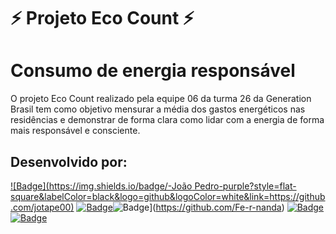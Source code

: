 # ⚡ Projeto Eco Count ⚡
# Consumo de energia responsável
 O projeto Eco Count realizado pela equipe 06 da turma 26 da Generation Brasil tem como objetivo mensurar a média dos gastos energéticos nas residências e demonstrar de forma clara como lidar com a energia de forma mais responsável e consciente.
 
 ## Desenvolvido por:
[![Badge](https://img.shields.io/badge/-João Pedro-purple?style=flat-square&labelColor=black&logo=github&logoColor=white&link=https://github.com/jotape00)](https://github.com/jotape00) [![Badge](https://img.shields.io/badge/-Anny-purple?style=flat-square&labelColor=black&logo=github&logoColor=white&link=https://github.com/annysena)](https://github.com/annysena)![Badge](https://img.shields.io/badge/-Fernanda-purple?style=flat-square&labelColor=black&logo=github&logoColor=white&link=https://github.com/Fe-r-nanda)](https://github.com/Fe-r-nanda) [![Badge](https://img.shields.io/badge/-Gabriel-purple?style=flat-square&labelColor=black&logo=github&logoColor=white&link=https://github.com/bielalmd)](https://github.com/bielalmd)[![Badge](https://img.shields.io/badge/-Gabriel-purple?style=flat-square&labelColor=black&logo=github&logoColor=white&link=https://github.com/gabriel8514)](https://github.com/gabriel8514)
